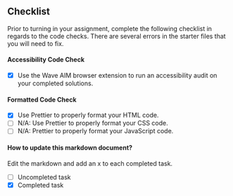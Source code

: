 ## Checklist

Prior to turning in your assignment, complete the following checklist in regards to the code checks. There are several errors in the starter files that you will need to fix.

#### Accessibility Code Check

- [x] Use the Wave AIM browser extension to run an accessibility audit on your completed solutions.

#### Formatted Code Check

- [x] Use Prettier to properly format your HTML code.
- [ ] N/A: Use Prettier to properly format your CSS code.
- [ ] N/A: Prettier to properly format your JavaScript code.

#### How to update this markdown document?

Edit the markdown and add an x to each completed task.

- [ ] Uncompleted task
- [x] Completed task
